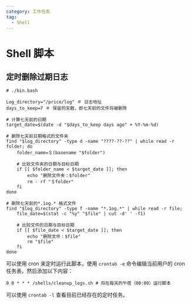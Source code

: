 ```yaml
---
category: 工作任务
tag: 
  - Shell
---
```


# Shell 脚本
## 定时删除过期日志
```shell
# ./bin.bash

Log_directory="/price/log" ＃ 日志地址
days_to_keep=7 ＃ 保留的天数，即七天前的文件将被删除

# 计算七天前的曰期
target_date=$(date -d "$days_to_keep days ago" + %Y-%m-%d)

# 删除七天前日期格式的文件夹
find "$log_directory" -type d -name "????-??-??" | while read -r folder; do
    folder_name=＄(basename "$folder")

    # 比较文件夹的日期与目标日期
    if [[ $folder_name < $target_date ]]; then
        echo "删除文件夹：$folder"
        rm - rf "＄folder"
    fi
done

# 删除七天前的*.1og.* 格式文件
find "$log_directory" -type f -name "*.1og.*" | while read -r file;
    file_date=$(stat -c "%y" "$file" | cut -d' ' -f1)

    # 比较文件的日期与目标日期
    if [[ $file_date < $target_date ]]; then
        echo "删除文件：$file"
        rm "$file"
    fi
done
```

可以使用 cron 来定时运行此脚本，使用 ```crontab -e``` 命令编辑当前用户的 cron 任务表，然后添加以下内容：
```shell
0 0 * * * /shells/cleanup_logs.sh # 将在每天的午夜（00:00）运行脚本
```
可以使用 ```crontab -l``` 查看目前已经存在的定时任务。